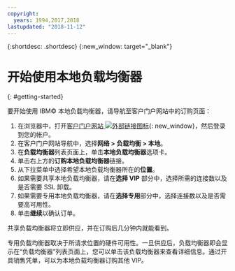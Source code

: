 ```yaml
---
copyright:
  years: 1994,2017,2018
lastupdated: "2018-11-12"
---
```


{:shortdesc: .shortdesc}
{:new_window: target="_blank"}

# 开始使用本地负载均衡器
{: #getting-started}

要开始使用 IBM© 本地负载均衡器，请导航至客户门户网站中的订购页面：

1. 在浏览器中，打开[客户门户网站 ![外部链接图标](../../icons/launch-glyph.svg "外部链接图标")](https://control.softlayer.com/){: new_window}，然后登录到您的帐户。
2. 在客户门户网站导航中，选择**网络 > 负载均衡 > 本地**。
3. 在**负载均衡器**列表页面上，单击**本地负载均衡器**选项卡。
4. 单击右上方的**订购本地负载均衡器**链接。
5. 从下拉菜单中选择希望本地负载均衡器所在的**位置**。
6. 如果需要共享本地负载均衡器，请在**选择 VIP** 部分中，选择所需的连接数以及是否需要 SSL 卸载。
7. 如果需要专用本地负载均衡器，请在**选择专用**部分中，选择连接数以及是否需要高可用性。
8. 单击**继续**以确认订单。

共享负载均衡器将立即供应，并在订购后几分钟内就能看到。

专用负载均衡器取决于所请求位置的硬件可用性。一旦供应后，负载均衡器即会显示在“负载均衡器”列表页面上，您可以单击该负载均衡器来查看详细信息。通过开具销售凭单，可以为本地负载均衡器订购其他 VIP。
